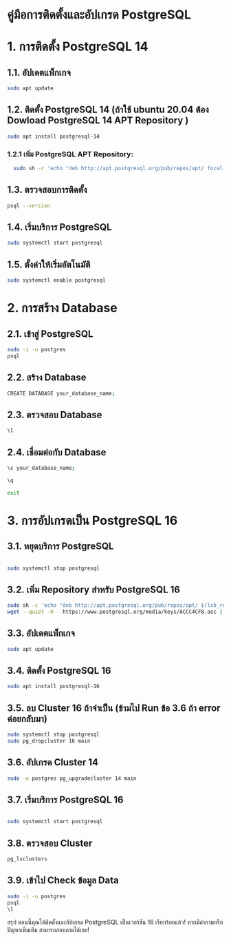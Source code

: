 # คู่มือการติดตั้งและอัปเกรด PostgreSQL

# 1. การติดตั้ง PostgreSQL 14

## 1.1. อัปเดตแพ็กเกจ

```bash
sudo apt update
```
## 1.2. ติดตั้ง PostgreSQL 14 (ถ้าใช้ ubuntu 20.04  ต้อง Dowload PostgreSQL 14 APT Repository  )

```bash
sudo apt install postgresql-14
```
  ### 1.2.1 เพิ่ม PostgreSQL APT Repository:
```bash
  sudo sh -c 'echo "deb http://apt.postgresql.org/pub/repos/apt/ focal-pgdg main" > /etc/apt/sources.list.d/pgdg.list'
```
## 1.3. ตรวจสอบการติดตั้ง

```bash
psql --version
```
## 1.4. เริ่มบริการ PostgreSQL

```bash
sudo systemctl start postgresql
```
## 1.5. ตั้งค่าให้เริ่มอัตโนมัติ

``` bash
sudo systemctl enable postgresql
```
# 2. การสร้าง Database
## 2.1. เข้าสู่ PostgreSQL

```bash
sudo -i -u postgres
psql
```
## 2.2. สร้าง Database

```bash
CREATE DATABASE your_database_name;
```
## 2.3. ตรวจสอบ Database

```bash
\l
```
## 2.4. เชื่อมต่อกับ Database

```bash
\c your_database_name;

\q

exit
```
# 3. การอัปเกรดเป็น PostgreSQL 16
## 3.1. หยุดบริการ PostgreSQL

```bash

sudo systemctl stop postgresql
```
## 3.2. เพิ่ม Repository สำหรับ PostgreSQL 16
```bash
sudo sh -c 'echo "deb http://apt.postgresql.org/pub/repos/apt/ $(lsb_release -cs)-pgdg main" > /etc/apt/sources.list.d/pgdg.list'
wget --quiet -O - https://www.postgresql.org/media/keys/ACCC4CF8.asc | sudo apt-key add -
```
## 3.3. อัปเดตแพ็กเกจ

```bash
sudo apt update
```
## 3.4. ติดตั้ง PostgreSQL 16
```bash
sudo apt install postgresql-16
```
## 3.5. ลบ Cluster 16 ถ้าจำเป็น (ข้ามไป Run ข้อ 3.6 ถ้า error ค่อยกลับมา)
```bash
sudo systemctl stop postgresql
sudo pg_dropcluster 16 main
```
## 3.6. อัปเกรด Cluster 14

```bash
sudo -u postgres pg_upgradecluster 14 main
```
## 3.7. เริ่มบริการ PostgreSQL 16

```bash

sudo systemctl start postgresql
```
## 3.8. ตรวจสอบ Cluster

``` bash
pg_lsclusters
```
## 3.9. เข้าไป Check ข้อมูล Data 

``` bash
sudo -i -u postgres
psql
\l
```
สรุป
ตอนนี้คุณได้ติดตั้งและอัปเกรด PostgreSQL เป็นเวอร์ชัน 16 เรียบร้อยแล้ว! หากมีคำถามหรือปัญหาเพิ่มเติม สามารถสอบถามได้เลย!
